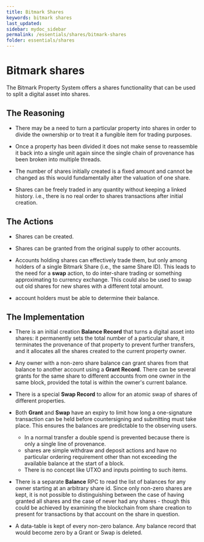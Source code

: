 ```yaml
---
title: Bitmark Shares
keywords: bitmark shares
last_updated: 
sidebar: mydoc_sidebar
permalink: /essentials/shares/bitmark-shares
folder: essentials/shares
---
```


# Bitmark shares

The Bitmark Property System offers a shares functionality that can be used to split a digital asset into shares.

## The Reasoning

* There may be a need to turn a particular property into shares
  in order to divide the ownership or to treat it a fungible item for
  trading purposes.

* Once a property has been divided it does not make sense to
  reassemble it back into a single unit again since the single chain
  of provenance has been broken into multiple threads.

* The number of shares initially created is a fixed amount and cannot
  be changed as this would fundamentally alter the valuation of one
  share.

* Shares can be freely traded in any quantity without keeping a linked
  history.  i.e., there is no real order to shares transactions after
  initial creation.

## The Actions

* Shares can be created.

* Shares can be granted from the original supply to other accounts.

* Accounts holding shares can effectively trade them, but only among
  holders of a single Bitmark Share (i.e., the same Share ID). This leads
  to the need for a **swap** action, to do inter-share trading or
  something approximating to currency exchange.  This could also be
  used to swap out old shares for new shares with a different total
  amount.

* account holders must be able to determine their balance.

## The Implementation

* There is an initial creation **Balance Record** that turns a digital asset into shares: it permanently
  sets the total number of a particular share, it terminates the
  provenance of that property to prevent further transfers, and it
  allocates all the shares created to the current property owner.

* Any owner with a non-zero share balance can grant shares from that
  balance to another account using a **Grant Record**.  There can be
  several grants for the same share to different accounts from one
  owner in the same block, provided the total is within the owner's
  current balance.

* There is a special **Swap Record** to allow for an atomic swap of shares of different properties.

* Both **Grant** and **Swap** have an expiry to limit how long a one-signature
  transaction can be held before countersigning and submitting must
  take place.  This ensures the balances are predictable to the
  observing users.

    * In a normal transfer a double spend is prevented because there
      is only a single line of provenance.
    * shares are simple withdraw and deposit actions and have no
      particular ordering requirement other than not exceeding the
      available balance at the start of a block.
    * There is no concept like UTXO and inputs pointing to such items.

* There is a separate **Balance** RPC to read the list of balances for
  any owner starting at an arbitrary share id.  Since only non-zero
  shares are kept, it is not possible to distinguishing between the
  case of having granted all shares and the case of never had any
  shares - though this could be achieved by examining the blockchain
  from share creation to present for transactions by that account on
  the share in question.

* A data-table is kept of every non-zero balance.  Any balance record
  that would become zero by a Grant or Swap is deleted.
